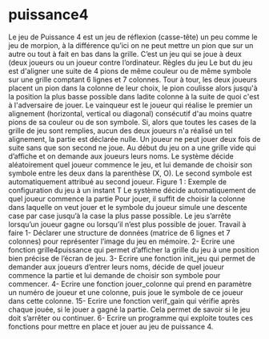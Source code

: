 # puissance4


Le jeu de Puissance 4 est un jeu de réflexion (casse-tête) un peu comme le jeu de morpion, à la différence qu’ici
on ne peut mettre un pion que sur un autre ou tout à fait en bas dans la grille. C’est un jeu qui se joue à deux
(deux joueurs ou un joueur contre l’ordinateur.
Règles du jeu
Le but du jeu est d'aligner une suite de 4 pions de même couleur ou de même symbole sur une
grille comptant 6 lignes et 7 colonnes. Tour à tour, les deux joueurs placent un pion dans la colonne de
leur choix, le pion coulisse alors jusqu'à la position la plus basse possible dans ladite colonne à la suite
de quoi c'est à l'adversaire de jouer. Le vainqueur est le joueur qui réalise le premier un alignement
(horizontal, vertical ou diagonal) consécutif d'au moins quatre pions de sa couleur ou de son symbole.
Si, alors que toutes les cases de la grille de jeu sont remplies, aucun des deux joueurs n'a réalisé un tel
alignement, la partie est déclarée nulle.
Un joueur ne peut jouer deux fois de suite sans que son
second ne joue.
Au début du jeu on a une grille vide qui d’affiche et on
demande aux joueurs leurs noms. Le système décide
aléatoirement quel joueur commence le jeu, et lui demande
de choisir son symbole entre les deux dans la parenthèse
(X, O). Le second symbole est automatiquement attribué au
second joueur.
Figure 1 : Exemple de configuration du jeu à
un instant T
Le système décide automatiquement de quel joueur
commence la partie
Pour jouer, il suffit de choisir la colonne dans laquelle on veut jouer et le symbole du joueur simule une
descente case par case jusqu’à la case la plus passe possible.
Le jeu s’arrête lorsqu’un joueur gagne ou lorsqu’il n’est plus possible de jouer.
Travail à faire
1- Déclarer une structure de données (matrice de 6 lignes et 7 colonnes) pour représenter l’image
du jeu en mémoire.
2- Ecrire une fonction grille4puissance qui permet d’afficher la grille du jeu à une position bien
précise de l’écran de jeu.
3- Ecrire une fonction init_jeu qui permet de demander aux joueurs d’entrer leurs noms, décide de
quel joueur commence la partie et lui demande de choisir son symbole pour commencer.
4- Ecrire une fonction jouer_colonne qui prend en paramètre un numéro de joueur et une colonne,
puis joue le symbole de ce joueur dans cette colonne.
15- Ecrire une fonction verif_gain qui vérifie après chaque jouée, si le jouer a gagné la partie. Cela
permet de savoir si le jeu doit s’arrêter ou continuer.
6- Ecrire un programme qui exploite toutes ces fonctions pour mettre en place et jouer au jeu de
puissance 4.
